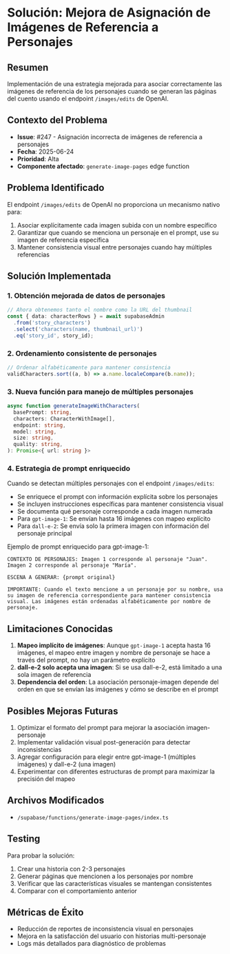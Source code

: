 # Solución: Mejora de Asignación de Imágenes de Referencia a Personajes

## Resumen
Implementación de una estrategia mejorada para asociar correctamente las imágenes de referencia de los personajes cuando se generan las páginas del cuento usando el endpoint `/images/edits` de OpenAI.

## Contexto del Problema
- **Issue**: #247 - Asignación incorrecta de imágenes de referencia a personajes
- **Fecha**: 2025-06-24
- **Prioridad**: Alta
- **Componente afectado**: `generate-image-pages` edge function

## Problema Identificado
El endpoint `/images/edits` de OpenAI no proporciona un mecanismo nativo para:
1. Asociar explícitamente cada imagen subida con un nombre específico
2. Garantizar que cuando se menciona un personaje en el prompt, use su imagen de referencia específica
3. Mantener consistencia visual entre personajes cuando hay múltiples referencias

## Solución Implementada

### 1. Obtención mejorada de datos de personajes
```typescript
// Ahora obtenemos tanto el nombre como la URL del thumbnail
const { data: characterRows } = await supabaseAdmin
  .from('story_characters')
  .select('characters(name, thumbnail_url)')
  .eq('story_id', story_id);
```

### 2. Ordenamiento consistente de personajes
```typescript
// Ordenar alfabéticamente para mantener consistencia
validCharacters.sort((a, b) => a.name.localeCompare(b.name));
```

### 3. Nueva función para manejo de múltiples personajes
```typescript
async function generateImageWithCharacters(
  basePrompt: string,
  characters: CharacterWithImage[],
  endpoint: string,
  model: string,
  size: string,
  quality: string,
): Promise<{ url: string }>
```

### 4. Estrategia de prompt enriquecido
Cuando se detectan múltiples personajes con el endpoint `/images/edits`:
- Se enriquece el prompt con información explícita sobre los personajes
- Se incluyen instrucciones específicas para mantener consistencia visual
- Se documenta qué personaje corresponde a cada imagen numerada
- Para `gpt-image-1`: Se envían hasta 16 imágenes con mapeo explícito
- Para `dall-e-2`: Se envía solo la primera imagen con información del personaje principal

Ejemplo de prompt enriquecido para gpt-image-1:
```
CONTEXTO DE PERSONAJES: Imagen 1 corresponde al personaje "Juan". Imagen 2 corresponde al personaje "María". 

ESCENA A GENERAR: {prompt original}

IMPORTANTE: Cuando el texto mencione a un personaje por su nombre, usa su imagen de referencia correspondiente para mantener consistencia visual. Las imágenes están ordenadas alfabéticamente por nombre de personaje.
```

## Limitaciones Conocidas
1. **Mapeo implícito de imágenes**: Aunque `gpt-image-1` acepta hasta 16 imágenes, el mapeo entre imagen y nombre de personaje se hace a través del prompt, no hay un parámetro explícito
2. **dall-e-2 solo acepta una imagen**: Si se usa dall-e-2, está limitado a una sola imagen de referencia
3. **Dependencia del orden**: La asociación personaje-imagen depende del orden en que se envían las imágenes y cómo se describe en el prompt

## Posibles Mejoras Futuras
1. Optimizar el formato del prompt para mejorar la asociación imagen-personaje
2. Implementar validación visual post-generación para detectar inconsistencias
3. Agregar configuración para elegir entre gpt-image-1 (múltiples imágenes) y dall-e-2 (una imagen)
4. Experimentar con diferentes estructuras de prompt para maximizar la precisión del mapeo

## Archivos Modificados
- `/supabase/functions/generate-image-pages/index.ts`

## Testing
Para probar la solución:
1. Crear una historia con 2-3 personajes
2. Generar páginas que mencionen a los personajes por nombre
3. Verificar que las características visuales se mantengan consistentes
4. Comparar con el comportamiento anterior

## Métricas de Éxito
- Reducción de reportes de inconsistencia visual en personajes
- Mejora en la satisfacción del usuario con historias multi-personaje
- Logs más detallados para diagnóstico de problemas